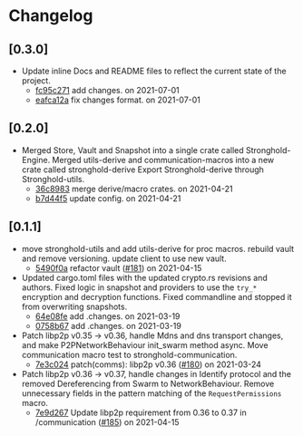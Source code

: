 # Changelog

## \[0.3.0]

- Update inline Docs and README files to reflect the current state of the project.
  - [fc95c271](https://www.github.com/iotaledger/stronghold.rs/commit/fc95c27128dedf8aa2d366776c22cb9c8e3f158a) add changes. on 2021-07-01
  - [eafca12a](https://www.github.com/iotaledger/stronghold.rs/commit/eafca12ad915166d8039df6ad050bb1c65cbe248) fix changes format. on 2021-07-01

## \[0.2.0]

- Merged Store, Vault and Snapshot into a single crate called Stronghold-Engine.
  Merged utils-derive and communication-macros into a new crate called stronghold-derive
  Export Stronghold-derive through Stronghold-utils.
  - [36c8983](https://www.github.com/iotaledger/stronghold.rs/commit/36c8983eefd594c702a9e8b32bad25354ad127c0) merge derive/macro crates. on 2021-04-21
  - [b7d44f5](https://www.github.com/iotaledger/stronghold.rs/commit/b7d44f530e08be27128f25f46b4bb05cf3da99bd) update config. on 2021-04-21

## \[0.1.1]

- move stronghold-utils and add utils-derive for proc macros.
  rebuild vault and remove versioning.
  update client to use new vault.
  - [5490f0a](https://www.github.com/iotaledger/stronghold.rs/commit/5490f0aaaf58e5322a5569c02669514ec067b02f) refactor vault ([#181](https://www.github.com/iotaledger/stronghold.rs/pull/181)) on 2021-04-15
- Updated cargo.toml files with the updated crypto.rs revisions and authors.
  Fixed logic in snapshot and providers to use the `try_*` encryption and decryption functions.
  Fixed commandline and stopped it from overwriting snapshots.
  - [64e08fe](https://www.github.com/iotaledger/stronghold.rs/commit/64e08fe39454d2191561783d009b155c91db37c1) add .changes. on 2021-03-19
  - [0758b67](https://www.github.com/iotaledger/stronghold.rs/commit/0758b6734a1e22d491345a6b894acea12ab5b1b7) add .changes. on 2021-03-19
- Patch libp2p v0.35 -> v0.36, handle Mdns and dns transport changes, and make P2PNetworkBehaviour init_swarm method async.
  Move communication macro test to stronghold-communication.
  - [7e3c024](https://www.github.com/iotaledger/stronghold.rs/commit/7e3c02412b4d8657e62bc0b14862443d2f1f1f63) patch(comms): libp2p v0.36 ([#180](https://www.github.com/iotaledger/stronghold.rs/pull/180)) on 2021-03-24
- Patch libp2p v0.36 -> v0.37, handle changes in Identify protocol and the removed Dereferencing from Swarm to NetworkBehaviour.
  Remove unnecessary fields in the pattern matching of the `RequestPermissions` macro.
  - [7e9d267](https://www.github.com/iotaledger/stronghold.rs/commit/7e9d267b873563656d8004416678ef0891f239ad) Update libp2p requirement from 0.36 to 0.37 in /communication ([#185](https://www.github.com/iotaledger/stronghold.rs/pull/185)) on 2021-04-15
